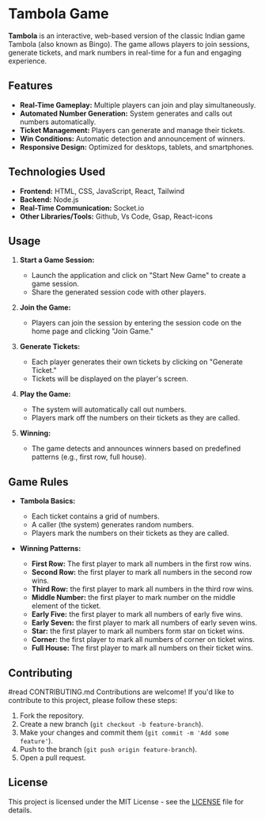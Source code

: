 # Tambola Game

**Tambola** is an interactive, web-based version of the classic Indian game Tambola (also known as Bingo). The game allows players to join sessions, generate tickets, and mark numbers in real-time for a fun and engaging experience.

## Features

- **Real-Time Gameplay:** Multiple players can join and play simultaneously.
- **Automated Number Generation:** System generates and calls out numbers automatically.
- **Ticket Management:** Players can generate and manage their tickets.
- **Win Conditions:** Automatic detection and announcement of winners.
- **Responsive Design:** Optimized for desktops, tablets, and smartphones.

## Technologies Used

- **Frontend:** HTML, CSS, JavaScript, React, Tailwind
- **Backend:** Node.js
- **Real-Time Communication:** Socket.io
- **Other Libraries/Tools:** Github, Vs Code, Gsap, React-icons

## Usage

1. **Start a Game Session:**
   - Launch the application and click on "Start New Game" to create a game session.
   - Share the generated session code with other players.

2. **Join the Game:**
   - Players can join the session by entering the session code on the home page and clicking "Join Game."

3. **Generate Tickets:**
   - Each player generates their own tickets by clicking on "Generate Ticket."
   - Tickets will be displayed on the player's screen.

4. **Play the Game:**
   - The system will automatically call out numbers.
   - Players mark off the numbers on their tickets as they are called.

5. **Winning:**
   - The game detects and announces winners based on predefined patterns (e.g., first row, full house).

## Game Rules

- **Tambola Basics:**
  - Each ticket contains a grid of numbers.
  - A caller (the system) generates random numbers.
  - Players mark the numbers on their tickets as they are called.

- **Winning Patterns:**
  - **First Row:** The first player to mark all numbers in the first row wins.
  - **Second Row:** the first player to mark all numbers in the second row wins.
  - **Third Row:** the first player to mark all numbers in the third row wins.
  - **Middle Number:** the first player to mark number on the middle element of the ticket.
  - **Early Five:** the first player to mark all numbers of early five wins.
  - **Early Seven:** the first player to mark all numbers of early seven wins.
  - **Star:** the first player to mark all numbers form star on ticket wins.
  - **Corner:** the first player to mark all numbers of corner on ticket wins.
  - **Full House:** The first player to mark all numbers on their ticket wins.

## Contributing
#read CONTRIBUTING.md
Contributions are welcome! If you'd like to contribute to this project, please follow these steps:

1. Fork the repository.
2. Create a new branch (`git checkout -b feature-branch`).
3. Make your changes and commit them (`git commit -m 'Add some feature'`).
4. Push to the branch (`git push origin feature-branch`).
5. Open a pull request.

## License

This project is licensed under the MIT License - see the [LICENSE](LICENSE) file for details.
